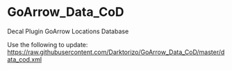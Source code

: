 # GoArrow_Data_CoD
Decal Plugin GoArrow Locations Database

Use the following to update:
https://raw.githubusercontent.com/Darktorizo/GoArrow_Data_CoD/master/data_cod.xml
